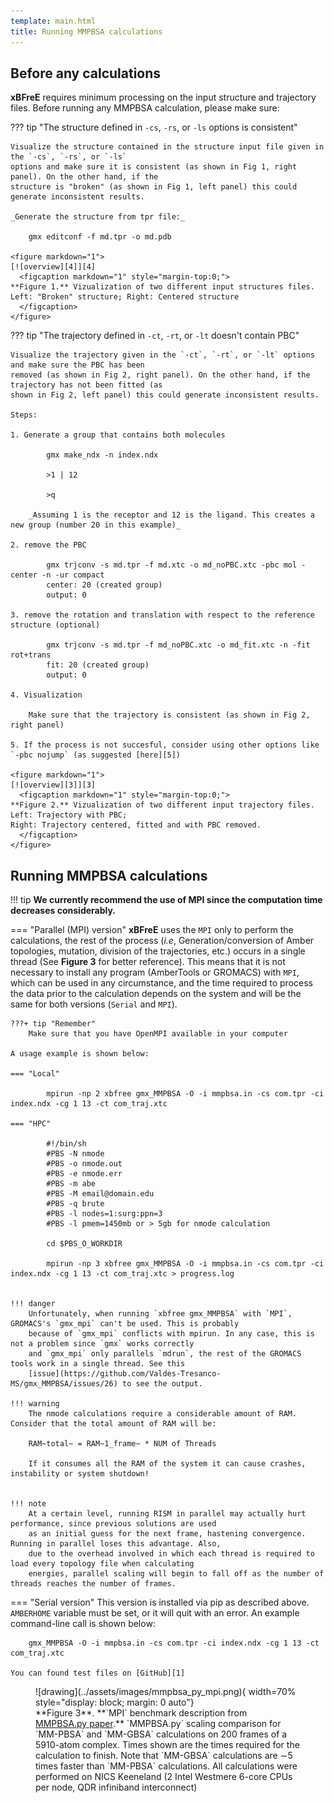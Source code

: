 ```yaml
---
template: main.html
title: Running MMPBSA calculations
---
```


## Before any calculations

**xBFreE** requires minimum processing on the input structure and trajectory files. Before running any MMPBSA 
calculation, please make sure:

??? tip "The structure defined in `-cs`, `-rs`, or `-ls` options is consistent"
        
    Visualize the structure contained in the structure input file given in the `-cs`, `-rs`, or `-ls` 
    options and make sure it is consistent (as shown in Fig 1, right panel). On the other hand, if the 
    structure is "broken" (as shown in Fig 1, left panel) this could generate inconsistent results.
    
    _Generate the structure from tpr file:_
        
        gmx editconf -f md.tpr -o md.pdb
    
    <figure markdown="1">
    [![overview][4]][4]
      <figcaption markdown="1" style="margin-top:0;">
    **Figure 1.** Vizualization of two different input structures files. Left: "Broken" structure; Right: Centered structure 
      </figcaption>
    </figure>

[4]: ../assets/images/q_a/inconsistent_str.png

??? tip "The trajectory defined in `-ct`, `-rt`, or `-lt` doesn't contain PBC"

    Visualize the trajectory given in the `-ct`, `-rt`, or `-lt` options and make sure the PBC has been 
    removed (as shown in Fig 2, right panel). On the other hand, if the trajectory has not been fitted (as 
    shown in Fig 2, left panel) this could generate inconsistent results.
    
    Steps:

    1. Generate a group that contains both molecules
        
            gmx make_ndx -n index.ndx
    
            >1 | 12
    
            >q

        _Assuming 1 is the receptor and 12 is the ligand. This creates a new group (number 20 in this example)_
    
    2. remove the PBC
        
            gmx trjconv -s md.tpr -f md.xtc -o md_noPBC.xtc -pbc mol -center -n -ur compact
            center: 20 (created group)
            output: 0
    
    3. remove the rotation and translation with respect to the reference structure (optional)
        
            gmx trjconv -s md.tpr -f md_noPBC.xtc -o md_fit.xtc -n -fit rot+trans
            fit: 20 (created group)
            output: 0
        
    4. Visualization
        
        Make sure that the trajectory is consistent (as shown in Fig 2, right panel)

    5. If the process is not succesful, consider using other options like `-pbc nojump` (as suggested [here][5])

    <figure markdown="1">
    [![overview][3]][3]
      <figcaption markdown="1" style="margin-top:0;">
    **Figure 2.** Vizualization of two different input trajectory files. Left: Trajectory with PBC; 
    Right: Trajectory centered, fitted and with PBC removed.
      </figcaption>
    </figure>

[3]: ../assets/images/q_a/traj_comp.gif
[5]: https://github.com/Valdes-Tresanco-MS/gmx_MMPBSA/issues/353

## Running MMPBSA calculations

!!! tip
    **We currently recommend the use of MPI since the computation time decreases considerably.**

=== "Parallel (MPI) version"
    **xBFreE** uses the `MPI` only to perform the calculations, the rest of the process (_i.e_, 
    Generation/conversion of Amber topologies, mutation, division of the trajectories, etc.) occurs in a single 
    thread (See **Figure 3** for better reference). This means that it is not necessary to install any program 
    (AmberTools or GROMACS) with `MPI`, which can be used in any circumstance, and the time required to process the 
    data prior to the calculation depends on the system and will be the same for both versions (`Serial` and `MPI`). 

    
    ???+ tip "Remember" 
        Make sure that you have OpenMPI available in your computer

    A usage example is shown below:

    === "Local"
    
            mpirun -np 2 xbfree gmx_MMPBSA -O -i mmpbsa.in -cs com.tpr -ci index.ndx -cg 1 13 -ct com_traj.xtc
    
    === "HPC"
    
            #!/bin/sh
            #PBS -N nmode
            #PBS -o nmode.out
            #PBS -e nmode.err
            #PBS -m abe
            #PBS -M email@domain.edu
            #PBS -q brute
            #PBS -l nodes=1:surg:ppn=3
            #PBS -l pmem=1450mb or > 5gb for nmode calculation
            
            cd $PBS_O_WORKDIR
            
            mpirun -np 3 xbfree gmx_MMPBSA -O -i mmpbsa.in -cs com.tpr -ci index.ndx -cg 1 13 -ct com_traj.xtc > progress.log

    
    !!! danger
        Unfortunately, when running `xbfree gmx_MMPBSA` with `MPI`, GROMACS's `gmx_mpi` can't be used. This is probably 
        because of `gmx_mpi` conflicts with mpirun. In any case, this is not a problem since `gmx` works correctly 
        and `gmx_mpi` only parallels `mdrun`, the rest of the GROMACS tools work in a single thread. See this 
        [issue](https://github.com/Valdes-Tresanco-MS/gmx_MMPBSA/issues/26) to see the output.

    !!! warning
        The nmode calculations require a considerable amount of RAM. Consider that the total amount of RAM will be:

        RAM~total~ = RAM~1_frame~ * NUM of Threads
        
        If it consumes all the RAM of the system it can cause crashes, instability or system shutdown!
        

    !!! note
        At a certain level, running RISM in parallel may actually hurt performance, since previous solutions are used 
        as an initial guess for the next frame, hastening convergence. Running in parallel loses this advantage. Also, 
        due to the overhead involved in which each thread is required to load every topology file when calculating 
        energies, parallel scaling will begin to fall off as the number of threads reaches the number of frames. 

=== "Serial version"
    This version is installed via pip as described above. `AMBERHOME` variable must be set, or it will quit with an error. 
    An example command-line call is shown below:
    
        gmx_MMPBSA -O -i mmpbsa.in -cs com.tpr -ci index.ndx -cg 1 13 -ct com_traj.xtc
    
    You can found test files on [GitHub][1]

  [1]: https://github.com/Valdes-Tresanco-MS/gmx_MMPBSA/tree/master/docs/examples

<figure markdown="1">
![drawing](../assets/images/mmpbsa_py_mpi.png){ width=70% style="display: block; margin: 0 auto"}
  <figcaption markdown="1" style="margin-top:0;">
  **Figure 3**. **`MPI` benchmark description from <a href="https://pubs.acs.org/doi/10.1021/ct300418h">MMPBSA.py 
paper</a>.**
  `MMPBSA.py` scaling comparison for `MM-PBSA` and `MM-GBSA` calculations on 200 frames of a 5910-atom complex. Times 
  shown are the times required for the calculation to finish. Note that `MM-GBSA` calculations are ∼5 times faster 
  than `MM-PBSA` calculations. All calculations were performed on NICS Keeneland (2 Intel Westmere 6-core CPUs per 
  node, QDR infiniband interconnect) 
  </figcaption>
</figure>

[2]: ../assets/images/mmpbsa_py_mpi.png